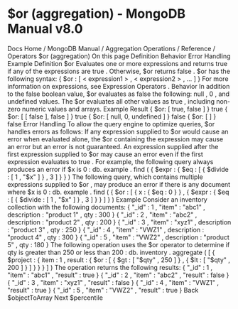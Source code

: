 # $or (aggregation) - MongoDB Manual v8.0


Docs Home / MongoDB Manual / Aggregation Operations / Reference / Operators $or (aggregation) On this page Definition Behavior Error Handling Example Definition $or Evaluates one or more expressions and returns true if any of
the expressions are true . Otherwise, $or returns false . $or has the following syntax: { $or : [ < expression1 > , < expression2 > , ... ] } For more information on expressions, see Expression Operators . Behavior In addition to the false boolean value, $or evaluates
as false the following: null , 0 , and undefined values. The $or evaluates all other values as true ,
including non-zero numeric values and arrays. Example Result { $or: [ true, false ] } true { $or: [ [ false ], false ] } true { $or: [ null, 0, undefined ] } false { $or: [ ] } false Error Handling To allow the query engine to optimize queries, $or handles
errors as follows: If any expression supplied to $or would cause an error when
evaluated alone, the $or containing the expression may cause an
error but an error is not guaranteed. An expression supplied after the first expression supplied to $or may cause an error even if the first expression evaluates to true . For example, the following query always produces an error if $x is 0 : db. example . find ( { $expr : { $eq : [ { $divide : [ 1 , "$x" ] } , 3 ] } } ) The following query, which contains multiple expressions supplied to $or , may produce an error if there is any document where $x is 0 : db. example . find ( { $or : [ { x : { $eq : 0 } } , { $expr : { $eq : [ { $divide : [ 1 , "$x" ] } , 3 ] } } ] } ) Example Consider an inventory collection with the following documents: { "_id" : 1 , "item" : "abc1" , description : "product 1" , qty : 300 } { "_id" : 2 , "item" : "abc2" , description : "product 2" , qty : 200 } { "_id" : 3 , "item" : "xyz1" , description : "product 3" , qty : 250 } { "_id" : 4 , "item" : "VWZ1" , description : "product 4" , qty : 300 } { "_id" : 5 , "item" : "VWZ2" , description : "product 5" , qty : 180 } The following operation uses the $or operator to
determine if qty is greater than 250 or less than 200 : db. inventory . aggregate ( [ { $project : { item : 1 , result : { $or : [ { $gt : [ "$qty" , 250 ] } , { $lt : [ "$qty" , 200 ] } ] } } } ] ) The operation returns the following results: { "_id" : 1 , "item" : "abc1" , "result" : true } { "_id" : 2 , "item" : "abc2" , "result" : false } { "_id" : 3 , "item" : "xyz1" , "result" : false } { "_id" : 4 , "item" : "VWZ1" , "result" : true } { "_id" : 5 , "item" : "VWZ2" , "result" : true } Back $objectToArray Next $percentile
